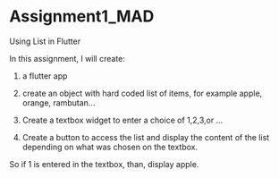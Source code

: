 # Assignment1_MAD

Using List in Flutter

In this assignment, I will create:

1) a flutter app

2) create an object with hard coded list of items, for example apple, orange, rambutan...

3) Create a textbox widget to enter a choice of 1,2,3,or ...

4) Create a button to access the list and display the content of the list depending on what was chosen on the textbox. 

So if 1 is entered in the textbox, than, display apple.
